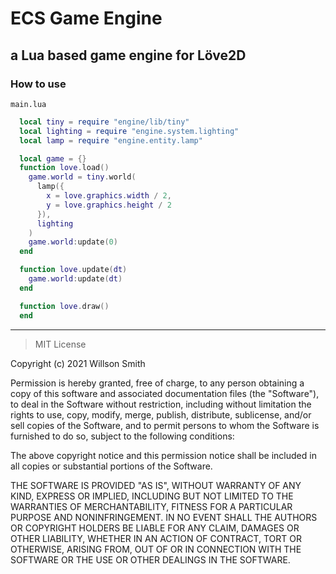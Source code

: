 # ECS Game Engine

## a Lua based game engine for Löve2D

### How to use

`main.lua`

```lua
  local tiny = require "engine/lib/tiny"
  local lighting = require "engine.system.lighting"
  local lamp = require "engine.entity.lamp"

  local game = {}
  function love.load()
    game.world = tiny.world(
      lamp({
        x = love.graphics.width / 2,
        y = love.graphics.height / 2
      }),
      lighting
    )
    game.world:update(0)
  end

  function love.update(dt)
    game.world:update(dt)
  end

  function love.draw()
  end
```

---

> MIT License

Copyright (c) 2021 Willson Smith

Permission is hereby granted, free of charge, to any person obtaining a copy
of this software and associated documentation files (the "Software"), to deal
in the Software without restriction, including without limitation the rights
to use, copy, modify, merge, publish, distribute, sublicense, and/or sell
copies of the Software, and to permit persons to whom the Software is
furnished to do so, subject to the following conditions:

The above copyright notice and this permission notice shall be included in all
copies or substantial portions of the Software.

THE SOFTWARE IS PROVIDED "AS IS", WITHOUT WARRANTY OF ANY KIND, EXPRESS OR
IMPLIED, INCLUDING BUT NOT LIMITED TO THE WARRANTIES OF MERCHANTABILITY,
FITNESS FOR A PARTICULAR PURPOSE AND NONINFRINGEMENT. IN NO EVENT SHALL THE
AUTHORS OR COPYRIGHT HOLDERS BE LIABLE FOR ANY CLAIM, DAMAGES OR OTHER
LIABILITY, WHETHER IN AN ACTION OF CONTRACT, TORT OR OTHERWISE, ARISING FROM,
OUT OF OR IN CONNECTION WITH THE SOFTWARE OR THE USE OR OTHER DEALINGS IN THE
SOFTWARE.

